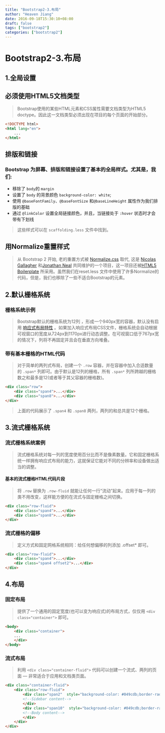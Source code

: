 ```yaml
---
title: "Bootstrap2-3.布局"
author: "Heaven Jiang"
date: 2016-09-18T15:30:10+08:00
draft: false
tags: ["bootstrap2"]
categories: ["bootstrap2"]
---
```


# Bootstrap2-3.布局

## 1.全局设置

## 必须使用HTML5文档类型
>Bootstrap使用的某些HTML元素和CSS属性需要文档类型为HTML5 doctype。因此这一文档类型必须出现在项目的每个页面的开始部分。

``` html
<!DOCTYPE html>
<html lang="en">
    ...
</html>
```

## 排版和链接
### Bootstrap 为屏幕、排版和链接设置了基本的全局样式。尤其是，我们:
- 移除了 `body`的 `margin`
- 设置了 `body` 的背景颜色 `background-color: white`;
- 使用 `@baseFontFamily`、`@baseFontSize` 和`@baseLineHeight` 属性作为我们排版的基础
- 通过 `@linkColor` 设置全局链接颜色，并且，当链接处于 `:hover` 状态时才会带有下划线
>这些样式可以在 `scaffolding.less` 文件中找到。

## 用Normalize重置样式

>从 Bootstrap 2 开始, 老的重置方式被 [Normalize.css](http://necolas.github.com/normalize.css/) 取代, 这是 [Nicolas Gallagher](http://twitter.com/necolas) 和[Jonathan Neal](http://twitter.com/jon_neal) 共同维护的一个项目，这一项目还被[HTML5 Boilerplate](http://html5boilerplate.com/) 所采用。虽然我们在reset.less 文件中使用了许多Normalize的代码，但是，我们也移除了一些不适合Bootstrap的元素。

## 2.默认栅格系统

### 栅格系统示例
>Bootstrap默认的栅格系统为12列 ，形成一个940px宽的容器，默认没有启用 [响应式布局特性](http://v2.bootcss.com/scaffolding.html#responsive) 。如果加入响应式布局CSS文件，栅格系统会自动根据可视窗口的宽度从724px到1170px进行动态调整。在可视窗口低于767px宽的情况下，列将不再固定并且会在垂直方向堆叠。

### 带有基本栅格的HTML代码
>对于简单的两列式布局，创建一个 `.row` 容器，并在容器中加入合适数量的 `.span*` 列即可。由于默认是12列的栅格，所有 `.span*` 列所跨越的栅格数之和最多是12(或者等于其父容器的栅格数)。
```html
<div class="row">
    <div class="span4">...</div>
    <div class="span8">...</div>
</div>
```
>上面的代码展示了 `.span4` 和 `.span8` 两列，两列的和总共是12个栅格。

## 3.流式栅格系统
### 流式栅格系统案例
>流式栅格系统对每一列的宽度使用百分比而不是像素数量。它和固定栅格系统一样拥有响应式布局的能力，这就保证它能对不同的分辨率和设备做出适当的调整。

#### 基本的流式栅格HTML代码片段
>将 `.row` 替换为 `.row-fluid` 就能让任何一行“流动”起来。应用于每一列的类不用改变，这样能方便的在流式与固定栅格之间切换。
``` html
<div class="row-fluid">
    <div class="span4">...</div>
    <div class="span8">...</div>
</div>
```

### 流式栅格的偏移
>定义方式和固定网格系统相同：给任何想偏移的列添加 .offset* 即可。
	
``` html
<div class="row-fluid">
    <div class="span4">...</div>
    <div class="span4 offset2">...</div>
</div>
```




## 4.布局
### 固定布局
>提供了一个通用的固定宽度(也可以变为响应式)的布局方式，仅仅用 `<div class="container">` 即可。
``` html
<body>
    <div class="container">
    ...
    </div>
</body>
```



### 流式布局

>利用 `<div class="container-fluid">` 代码可以创建一个流式、两列的页面 — 非常适合于应用和文档类页面。
``` html
<div class="container-fluid">
    <div class="row-fluid">
        <div class="span2"  style="background-color: #049cdb;border-radius:5px;height:450px;">
        <!--Sidebar content-->
        </div>
        <div class="span10"  style="background-color: #049cdb;border-radius:5px;height:450px;">
        <!--Body content-->
        </div>
    </div>
</div>
```